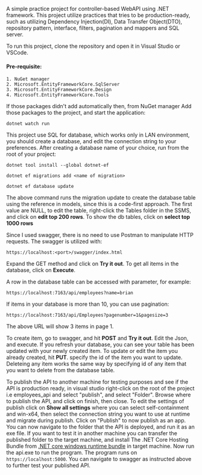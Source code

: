 A simple practice project for controller-based WebAPI using .NET framework. This project utilize practices that tries to be production-ready, such as utilizing Dependency Injection(DI), Data Transfer Object(DTO), repository pattern, interface, filters, pagination and mappers and SQL server.

To run this project, clone the repository and open it in Visual Studio or VSCode.

#### Pre-requisite:
	1. NuGet manager
	2. Microsoft.EntityFrameworkCore.SqlServer
	3. Microsoft.EntityFrameworkCore.Design
	4. Microsoft.EntityFrameworkCore.Tools

If those packages didn't add automatically then, from NuGet manager Add those packages to the project, and start the application:

`dotnet watch run`

This project use SQL for database, which works only in LAN environment, you should create a database, and edit the connection string to your preferences. After creating a database name of your choice, run from the root of your project:

`dotnet tool install --global dotnet-ef`

`dotnet ef migrations add <name of migration>`

`dotnet ef database update`

The above command runs the migration update to create the database table using the reference in models, since this is a code-first approach. The first value are NULL, to edit the table, right-click the Tables folder in the SSMS, and click on **edit top 200 rows**. To show the db tables, click on **select top 1000 rows**

Since I used swagger, there is no need to use Postman to manipulate HTTP requests. The swagger is utilized with:

`https://localhost:<port>/swagger/index.html`

Expand the GET method and click on  **Try it out**. To get all items in the database, click on **Execute**.

A row in the database table can be accessed with parameter, for example:

`https://localhost:7163/api/employees?name=brian`

If items in your database is more than 10, you can use pagination:

`https://localhost:7163/api/Employees?pagenumber=1&pagesize=3`

The above URL will show 3 items in page 1. 

To create item, go to swagger, and hit **POST** and **Try it out**. Edit the Json, and execute. If you refresh your database, you can see your table has been updated with your newly created item. To update or edit the item you already created, hit **PUT**. specify the id of the item you want to update. Deleteing any item works the same way by specifying id of any item that you want to delete from the database table.

To publish the API to another machine for testing purposes and see if the API is production ready, in visual studio right-click on the root of the project i.e employees_api and select "publish", and select "Folder". Browse where to publish the API, and click on finish, then close. To edit the settings of publish click on **Show all settings** where you can select self-containment and win-x64, then select the connection string you want to use at runtime and migrate during publish. Click on "Publish" to now publish as an app. You can now navigate to the folder that the API is deployed, and run it as an exe file. If you want to test it in another machine you can transfer the published folder to the target machine, and install The .NET Core Hosting Bundle from [.NET core windows runtime bundle](https://dotnet.microsoft.com/permalink/dotnetcore-current-windows-runtime-bundle-installer) in target machine. Now run the api.exe to run the program. The program runs on `https://localhost:5000`. You can navigate to swagger as instructed above to further test your published API.
